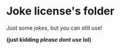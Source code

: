 # Joke license's folder
Just some _jokes_, but you can still use!

**(just kidding _please dont use_ lol)**

